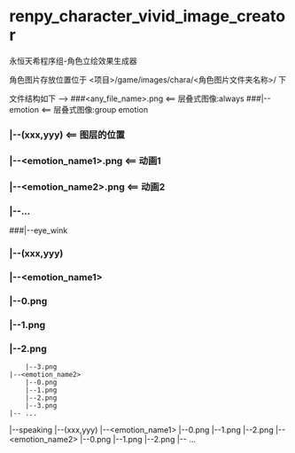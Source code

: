 # renpy_character_vivid_image_creator
永恒天希程序组-角色立绘效果生成器

角色图片存放位置位于 <项目>/game/images/chara/<角色图片文件夹名称>/ 下

文件结构如下 ——>
###<any_file_name>.png                            <== 层叠式图像:always
###|--emotion                                     <== 层叠式图像:group emotion
###    |--(xxx,yyy)                               <== 图层的位置
###    |--<emotion_name1>.png                     <== 动画1
###    |--<emotion_name2>.png                     <== 动画2
###    |--...
###|--eye_wink
###    |--(xxx,yyy)
###    |--<emotion_name1>
###        |--0.png
###        |--1.png
###        |--2.png
        |--3.png
    |--<emotion_name2>
        |--0.png
        |--1.png
        |--2.png
        |--3.png
    |-- ...
|--speaking
    |--(xxx,yyy)
    |--<emotion_name1>
        |--0.png
        |--1.png
        |--2.png
    |--<emotion_name2>
        |--0.png
        |--1.png
        |--2.png
    |-- ...


